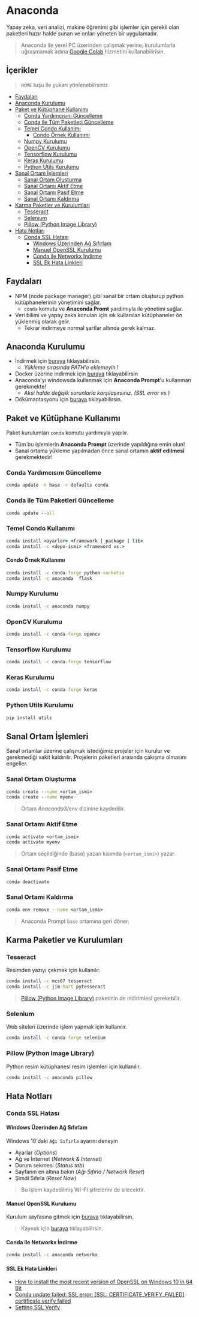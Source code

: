 # Anaconda <!-- omit in toc -->

Yapay zeka, veri analizi, makine öğrenimi gibi işlemler için gerekli olan paketleri hazır halde sunan ve onları yöneten bir uygulamadır.

> Anaconda ile yerel PC üzerinden çalışmak yerine, kurulumlarla uğraşmamak adına [Google Colab](https://colab.research.google.com/) hizmetini kullanabilirisin.

## İçerikler <!-- omit in toc -->

> `HOME` tuşu ile yukarı yönlenebilrsiniz.

- [Faydaları](#faydalar%C4%B1)
- [Anaconda Kurulumu](#anaconda-kurulumu)
- [Paket ve Kütüphane Kullanımı](#paket-ve-k%C3%BCt%C3%BCphane-kullan%C4%B1m%C4%B1)
  - [Conda Yardımcısını Güncelleme](#conda-yard%C4%B1mc%C4%B1s%C4%B1n%C4%B1-g%C3%BCncelleme)
  - [Conda ile Tüm Paketleri Güncelleme](#conda-ile-t%C3%BCm-paketleri-g%C3%BCncelleme)
  - [Temel Condo Kullanımı](#temel-condo-kullan%C4%B1m%C4%B1)
    - [Condo Örnek Kullanımı](#condo-%C3%B6rnek-kullan%C4%B1m%C4%B1)
  - [Numpy Kurulumu](#numpy-kurulumu)
  - [OpenCV Kurulumu](#opencv-kurulumu)
  - [Tensorflow Kurulumu](#tensorflow-kurulumu)
  - [Keras Kurulumu](#keras-kurulumu)
  - [Python Utils Kurulumu](#python-utils-kurulumu)
- [Sanal Ortam İşlemleri](#sanal-ortam-i%CC%87%C5%9Flemleri)
  - [Sanal Ortam Oluşturma](#sanal-ortam-olu%C5%9Fturma)
  - [Sanal Ortamı Aktif Etme](#sanal-ortam%C4%B1-aktif-etme)
  - [Sanal Ortamı Pasif Etme](#sanal-ortam%C4%B1-pasif-etme)
  - [Sanal Ortamı Kaldırma](#sanal-ortam%C4%B1-kald%C4%B1rma)
- [Karma Paketler ve Kurulumları](#karma-paketler-ve-kurulumlar%C4%B1)
  - [Tesseract](#tesseract)
  - [Selenium](#selenium)
  - [Pillow (Python Image Library)](#pillow-python-image-library)
- [Hata Notları](#hata-notlar%C4%B1)
  - [Conda SSL Hatası](#conda-ssl-hatas%C4%B1)
    - [Windows Üzerinden Ağ Sıfırlam](#windows-%C3%BCzerinden-a%C4%9F-s%C4%B1f%C4%B1rlam)
    - [Manuel OpenSSL Kurulumu](#manuel-openssl-kurulumu)
    - [Conda ile Networkx İndirme](#conda-ile-networkx-i%CC%87ndirme)
    - [SSL Ek Hata Linkleri](#ssl-ek-hata-linkleri)

## Faydaları

- NPM (node package manager) gibi sanal bir ortam oluşturup python kütüphanelerinin yönetimini sağlar.
  - `conda` komutu ve **Anaconda Promt** yardımıyla ile yönetimi sağlar.
- Veri bilimi ve yapay zeka konuları için sık kullanılan kütüphaneler ön yüklenmiş olarak gelir.
  - Tekrar indirmeye normal şartlar altında gerek kalmaz.

## Anaconda Kurulumu

- İndirmek için [buraya](https://hub.docker.com/r/continuumio/anaconda3/) tıklayabilirsin.
  - *Yükleme sırasında PATH'e eklemeyin* !
- Docker üzerine indirmek için [buraya](https://hub.docker.com/r/continuumio/anaconda3/) tıklayabilirsin
- Anaconda'yı windowsda kullanmak için **Anaconda Prompt**'u kullanman gerekmekte!
  - *Aksi halde değişik sorunlarla karşılaşırsınız. (SSL error vs.)*
- Dökümantasyonu için [buraya](https://docs.anaconda.com/) tıklayabilirsin.

## Paket ve Kütüphane Kullanımı

Paket kurulumları `conda` komutu yardımıyla yapılır.

- Tüm bu işlemlerin **Anaconda Prompt** üzerinde yapıldığına emin olun!
- Sanal ortama yükleme yapılmadan önce sanal ortamın **aktif edilmesi** gerekmektedir!

### Conda Yardımcısını Güncelleme

```cmd
conda update -n base -c defaults conda
```

### Conda ile Tüm Paketleri Güncelleme

```cmd
conda update --all
```

### Temel Condo Kullanımı

```cmd
conda install <ayarlar> <framework | package | lib>
conda install -c <depo-ismi> <frameword vs.>
```

#### Condo Örnek Kullanımı

```cmd
conda install -c conda-forge python-socketio
conda install -c anaconda  flask
```

### Numpy Kurulumu

```cmd
conda install -c anaconda numpy
```

### OpenCV Kurulumu

```cmd
conda install -c conda-forge opencv
```

### Tensorflow Kurulumu

```cmd
conda install -c conda-forge tensorflow
```

### Keras Kurulumu

```cmd
conda install -c conda-forge keras
```

### Python Utils Kurulumu

```cmd
pip install utils
```

## Sanal Ortam İşlemleri

Sanal ortamlar üzerine çalışmak istediğimiz projeler için kurulur ve gerekmediği vakit kaldırılır. Projelerin paketleri arasında çakışma olmasını engeller.

### Sanal Ortam Oluşturma

```cmd
conda create --name <ortam_ismi>
conda create --name myenv
```

> Ortam *Anaconda3/env* dizinine kaydedilir.

### Sanal Ortamı Aktif Etme

```cmd
conda activate <ortam_ismi>
conda activate myenv
```

> Ortam seçildiğinde (base) yazan kısımda (`<ortam_ismi>`) yazar.

### Sanal Ortamı Pasif Etme

```cmd
conda deactivate
```

### Sanal Ortamı Kaldırma

```cmd
conda env remove --name <ortam_ismi>
```

> Anaconda Prompt `base` ortamına geri döner.

## Karma Paketler ve Kurulumları

### Tesseract

Resimden yazıyı çekmek için kullanılır.

```cmd
conda install -c mcs07 tesseract
conda install -c jim-hart pytesseract
```

> [Pillow (Python Image Library)](#pillow-python-image-library) paketinin de indirimlesi gerekebilir.

### Selenium

Web siteleri üzerinde işlem yapmak için kullanılır.

```cmd
conda install -c conda-forge selenium
```

### Pillow (Python Image Library)

Python resim kütüphanesi resim işlemleri için kullanılır.

```cmd
conda install -c anaconda pillow
```

## Hata Notları

### Conda SSL Hatası

#### Windows Üzerinden Ağ Sıfırlam

Windows 10'daki  `Ağı Sıfırla` ayarını deneyin

- Ayarlar (*Options*)
- Ağ ve İnternet (*Network & Internet*)
- Durum sekmesi (*Status tab*)
- Sayfanın en altına bakın (*Ağı Sıfırla / Network Reset*)
- Şimdi Sıfırla (*Reset Now*)

> Bu işlem kaydedilmiş WI-FI şifrelerini de silecektir.

#### Manuel OpenSSL Kurulumu

Kurulum sayfasına gitmek için [buraya](https://slproweb.com/products/Win32OpenSSL.html) tıklayabilirsin.

> Kaynak için [buraya](https://github.com/conda/conda/issues/8046#issuecomment-450515815) tıklayabilirsin.

#### Conda ile Networkx İndirme

```cmd
conda install -c anaconda networkx
```

#### SSL Ek Hata Linkleri

- [How to install the most recent version of OpenSSL on Windows 10 in 64 Bit](https://www.cloudinsidr.com/content/how-to-install-the-most-recent-version-of-openssl-on-windows-10-in-64-bit/)
- [Conda update failed: SSL error: [SSL: CERTIFICATE_VERIFY_FAILED] certificate verify failed](https://stackoverflow.com/a/35804869/9770490)
- [Setting SSL Verify](https://github.com/ContinuumIO/anaconda-issues/issues/494#issuecomment-155097614)
